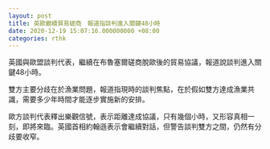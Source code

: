 ```yaml
---
layout: post
title: 英歐繼續貿易磋商　報道指談判進入關鍵48小時
date: 2020-12-19 15:07:16.000000000 +08:00
categories: rthk
---
```


英國與歐盟談判代表，繼續在布魯塞爾磋商脫歐後的貿易協議，報道說談判進入關鍵48小時。

雙方主要分歧在於漁業問題，報道指現時的談判焦點，在於假如雙方達成漁業共識，需要多少年時間才能逐步實施新的安排。

歐方談判代表釋出樂觀信號，表示距離達成協議，只有幾個小時，又形容真相一刻，即將來臨。英國首相約翰遜表示會繼續對話，但警告談判雙方之間，仍然有分歧要收窄。
